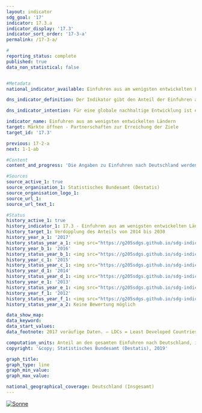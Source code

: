 ```yaml
---                   
layout: indicator                   
sdg_goal: '17'                   
indicator: 17.3.a                   
indicator_display: '17.3'                   
indicator_sort_order: '17-3-a'                   
permalink: /17-3-a/                   

#                   
reporting_status: complete                   
published: true                   
data_non_statistical: false                   


#Metadata                   
national_indicator_available: Einfuhren aus am wenigsten entwickelten Ländern (LDCs)                   

dns_indicator_definition: Der Indikator gibt den Anteil der Einfuhren aus am wenigsten entwickelten Ländern (Least Developed Countries, LDCs) an den gesamten Einfuhren nach Deutschland (in Euro gemessen) an.                   

dns_indicator_intention: Für eine globale nachhaltige Entwicklung ist es wichtig, die Handelschancen der Entwicklungsund Schwellenländer zu verbessern. Entwicklungs- und Schwellenländer benötigen ein offenes und faires Handelssystem, um sowohl Rohstoffe als auch verarbeitete Produkte auf dem Weltmarkt anzubieten. Die Bundesregierung hat daher als Ziel festgelegt, dass sich der Anteil der Einfuhren aus LDCs zwischen den Jahren 2014 und 2030 verdoppeln soll.                   

indicator_name: Einfuhren aus am wenigsten entwickelten Ländern                   
target: Märkte öffnen - Partnerschaften zur Erreichung der Ziele                   
target_id: '17.3'                   

previous: 17-2-a                   
next: 1-1-ab                   

#Content                    
content_and_progress: 'Die Angaben zu Einfuhren nach Deutschland werden von der Außenhandelsstatistik des Statistischen Bundesamtes zusammengestellt. Dabei werden neben dem Herkunftsland der importierten Waren, deren Wert und Gewicht auch die Art der Ware detailliert erfasst. Ausgeschlossen ist in der Außenhandelsstatistik der Bereich Dienstleistungen. Die Einordnung der verschiedenen Länder als LDCs wird anhand der Liste der Empfänger öffentlicher Entwicklungsgelder des Ausschusses für Entwicklungszusammenarbeit der Organisation für wirtschaftliche Zusammenarbeit und Entwicklung (OECD-DAC) vorgenommen. Für den Indikator werden die im jeweiligen Jahr gültigen Einstufungen gemäß OECD-DAC verwendet. Ändert sich also der Status eines Landes, so wirkt sich das auf den Indikator aus, auch wenn der Wert der Einfuhren aus diesem Land unverändert bleibt. Für die Entwicklung des Indikators im dargestellten Zeitraum sind Statusänderungen der Länder allerdings kaum relevant. Für Wert und Entwicklung des Indikators können verschiedene Faktoren eine Rolle spielen, etwa Technologietransfers oder Zolländerungen, aber auch die politische Stabilität eines Landes oder die Infrastruktur. Die zusätzliche Darstellung von weiterverarbeiteten Produkten soll zumindest in gewissem Umfang der Frage Rechnung tragen, ob Deutschland aus den LDCs hauptsächlich die Ausgangsstoffe für industriell erzeugte Produkte bezieht oder ob die LDCs selbst am Fertigungsprozess und dessen Wertschöpfung teilhaben. Bedingt durch Reimporte sind auch Mehrfachzählungen in Zähler und Nenner des Indikators nicht auszuschließen. Zu berücksichtigen ist ferner, dass die Importe aus LDCs im Verhältnis zu den gesamten deutschen Importen betrachtet werden. Somit hängt der Wert des Indikators nicht nur von der absoluten Höhe der Importe aus LDCs ab, sondern auch vom Wert aller Importe. Neben den gesamten Einfuhren Deutschlands aus LDCs wird in der Grafik auch der Anteil von weiterverarbeiteten Produkten dargestellt. Darunter sind alle Waren gefasst, die in der Gliederung nach Warengruppen der Ernährungs- und der Gewerblichen Wirtschaft (EGW) nicht als „Rohstoffe“ eingestuft werden. Entsprechend fallen aus der Natur gewonnene, nicht oder kaum bearbeitete Waren, wie Erdöl, Erze, Rundholz oder pflanzliche Spinnstoffe, nicht darunter. Dagegen zählen etwa Getreide, Gemüse, lebende Tiere, Fleisch und Milch zu den weiterverarbeiteten Produkten. Der Anteil der Einfuhren aus LDCs an den gesamten Einfuhren nach Deutschland lag 2017 bei 0,93 % oder 9,6 Milliarden Euro (vorläufige Ergebnisse). Dies bedeutet eine Steigerung um über 113 % gegenüber 2002, als der Anteil noch bei 0,44 % lag. Die positive Entwicklung zeigte sich allerdings erst in den Jahren seit 2008. Der Anteil der Einfuhren von weiterverarbeiteten Produkten aus LDCs stieg zwischen 2002 und 2017 noch stärker an (+ 146 %). Er liegt nun bei 0,88 % der gesamten Einfuhren nach Deutschland (2002: 0,36 %), dies entspricht einem Wert von rund 9,1 Milliarden Euro. Bei Fortsetzung des Anstiegs der letzten fünf Jahre wäre davon auszugehen, dass die Zielmarke erreicht wird. Eine genauere Betrachtung der unterschiedlichen Herkunftsländer zeigt, dass 2017 fast drei Viertel der Einfuhren aus den LDCs Bangladesch (55,51 %) und Kambodscha (16,04 %) stammten. Werden nicht nur die LDCs, sondern alle Entwicklungs- und Schwellenländer betrachtet, so betrug im Jahr 2017 ihr Anteil an den gesamten Einfuhren nach Deutschland 21,86 %, wobei der Anteil weiterverarbeiteter Güter bei 20,09 % lag (nach 13,67 bzw. 12,17 % im Jahr 2002). Somit machen die Einfuhren aus LDCs sowohl an allen Gütern als auch an den weiterverarbeiteten einen eher kleineren Teil der Einfuhren aus Entwicklungs- und Schwellenländern aus. Wie oben ersichtlich hat ihr Anteil an den gesamten Einfuhren jedoch im Zeitverlauf stärker zugenommen. Unter allen Entwicklungs- und Schwellenländern spielt China die größte Rolle. Allein der Anteil der Importe aus China an allen deutschen Importen betrug 9,74 % bzw. 9,70 %'                   

#Sources
source_active_1: true                           
source_organisation_1: Statistisches Bundesamt (Destatis)                           
source_organisation_logo_1:                            
source_url_1:                            
source_url_text_1:                            

#Status                   
history_active_1: true                   
history_indicator_1: 17.3 - Einfuhren aus am wenigsten entwickelten Ländern                   
history_target_1: Verdopplung des Anteils von 2014 bis 2030
history_year_a_1: '2017'                           
history_status_year_a_1: <img src="https://g205sdgs.github.io/sdg-indicators/public/Wettersymbole/Sonne.png" alt="Sonne" />
history_year_b_1: '2016'                           
history_status_year_b_1: <img src="https://g205sdgs.github.io/sdg-indicators/public/Wettersymbole/Sonne.png" alt="Sonne" />
history_year_c_1: '2015'                           
history_status_year_c_1: <img src="https://g205sdgs.github.io/sdg-indicators/public/Wettersymbole/Sonne.png" alt="Sonne" />
history_year_d_1: '2014'                           
history_status_year_d_1: <img src="https://g205sdgs.github.io/sdg-indicators/public/Wettersymbole/Wolke.png" alt="Wolke" />
history_year_e_1: '2013'                           
history_status_year_e_1: <img src="https://g205sdgs.github.io/sdg-indicators/public/Wettersymbole/Sonne.png" alt="Sonne" />
history_year_f_1: '2012'                           
history_status_year_f_1: <img src="https://g205sdgs.github.io/sdg-indicators/public/Wettersymbole/Wolke.png" alt="Wolke" />
history_status_year_a_2: Keine Bewertung möglich

data_show_map: 
data_keyword:                    
data_start_values:                    
data_footnote: 2017 voräufige Daten. – LDCs = Least Developed Countries.                   

computation_units: Anteil an den gesamten Einfuhren nach Deutschland, in %                   
copyright: '&copy; Statistisches Bundesamt (Destatis), 2019'                   

graph_title:                    
graph_type: line                   
graph_min_value:                    
graph_max_value:                    

national_geographical_coverage: Deutschland (Insgesamt)                   
---
```

<a href="https://nachhaltige-entwicklung-deutschland.github.io/open-sdg-site-starter/status/"><img src="https://g205sdgs.github.io/sdg-indicators/public/Wettersymbole/Sonne.png" alt="Sonne" />                           
</a>